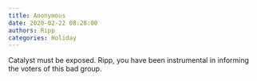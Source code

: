 ```yaml
---
title: Anonymous
date: 2020-02-22 08:28:00
authors: Ripp
categories: Holiday
---
```


 Catalyst must be exposed.  Ripp, you have been instrumental in informing the voters of this bad group.